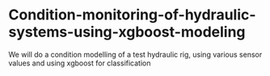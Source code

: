 # Condition-monitoring-of-hydraulic-systems-using-xgboost-modeling
We will do a condition modelling of a test hydraulic rig, using various sensor values and using xgboost for classification
